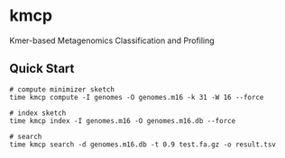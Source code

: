 # kmcp

Kmer-based Metagenomics Classification and Profiling

## Quick Start

    # compute minimizer sketch
    time kmcp compute -I genomes -O genomes.m16 -k 31 -W 16 --force

    # index sketch
    time kmcp index -I genomes.m16 -O genomes.m16.db --force
    
    # search    
    time kmcp search -d genomes.m16.db -t 0.9 test.fa.gz -o result.tsv
